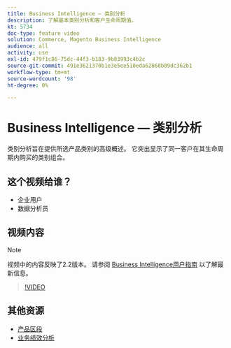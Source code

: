 ```yaml
---
title: Business Intelligence — 类别分析
description: 了解基本类别分析和客户生命周期值。
kt: 5734
doc-type: feature video
solution: Commerce, Magento Business Intelligence
audience: all
activity: use
exl-id: 479f1c86-75dc-44f3-b183-9b83993c4b2c
source-git-commit: 491e3621370b1e3e5ee510eda62868b89dc362b1
workflow-type: tm+mt
source-wordcount: '98'
ht-degree: 0%

---
```


# Business Intelligence — 类别分析

类别分析旨在提供所选产品类别的高级概述。 它突出显示了同一客户在其生命周期内购买的类别组合。

## 这个视频给谁？

- 企业用户
- 数据分析员

## 视频内容

>[!NOTE]
>
>视频中的内容反映了2.2版本。 请参阅 [Business Intelligence用户指南](https://docs.magento.com/mbi/) 以了解最新信息。

>[!VIDEO](https://video.tv.adobe.com/v/37904/?quality=12&learn=on)

## 其他资源

- [产品区段](https://docs.magento.com/mbi/best-practices/segment-filter.html#product-segments)
- [业务绩效分析](https://docs.magento.com/mbi/data-analyst/analysis/bus-perf-analysis.html)
